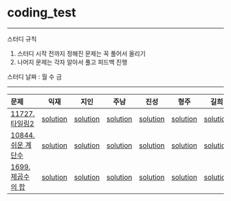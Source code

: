 # coding_test
----
스터디 규칙
1. 스터디 시작 전까지 정해진 문제는 꼭 풀어서 올리기
2. 나머지 문제는 각자 알아서 풀고 피드백 진행  

스터디 날짜 : 월 수 금  

----

|문제|익재|지인|주남|진성|형주|길희|
|:------|:---:|:---:|:---:|:---:|:---:|:---:|
|[11727. 타일링2](https://www.acmicpc.net/problem/11727)   |[solution]()|[solution]()|[solution]()|[solution]()|[solution]()|[solution]()|
|[10844. 쉬운 계단수](https://www.acmicpc.net/problem/10844)   |[solution]()|[solution]()|[solution]()|[solution]()|[solution]()|[solution]()|
|[1699. 제곱수의 합](https://www.acmicpc.net/problem/1699)   |[solution]()|[solution]()|[solution]()|[solution]()|[solution]()|[solution]()|
